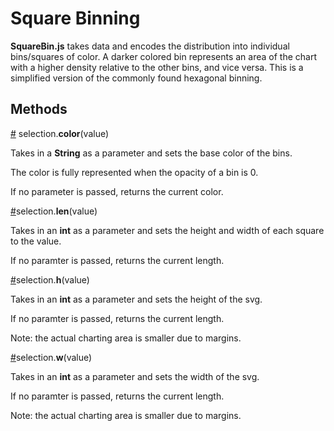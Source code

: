 # Square Binning
**SquareBin.js** takes data and encodes the distribution into individual bins/squares of color. A darker colored bin represents an area of the chart with a higher density relative to the other bins, and vice versa. This is a simplified version of the commonly found hexagonal binning.

## Methods
[#](#Methods/color) selection.**color**(value)

Takes in a **String** as a parameter and sets the base color of the bins.

The color is fully represented when the opacity of a bin is 0.

If no parameter is passed, returns the current color.


[#](#Methods/len)selection.**len**(value)

Takes in an **int** as a parameter and sets the height and width of each square to the value.

If no paramter is passed, returns the current length.


[#](#Methods/h)selection.**h**(value)

Takes in an **int** as a parameter and sets the height of the svg.

If no paramter is passed, returns the current length.

Note: the actual charting area is smaller due to margins.


[#](#Methods/w)selection.**w**(value)

Takes in an **int** as a parameter and sets the width of the svg.

If no paramter is passed, returns the current length.

Note: the actual charting area is smaller due to margins.
